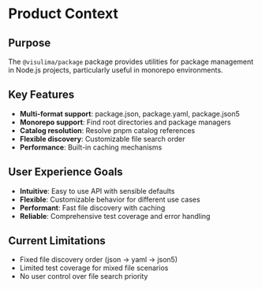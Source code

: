 # Product Context

## Purpose
The `@visulima/package` package provides utilities for package management in Node.js projects, particularly useful in monorepo environments.

## Key Features
- **Multi-format support**: package.json, package.yaml, package.json5
- **Monorepo support**: Find root directories and package managers
- **Catalog resolution**: Resolve pnpm catalog references
- **Flexible discovery**: Customizable file search order
- **Performance**: Built-in caching mechanisms

## User Experience Goals
- **Intuitive**: Easy to use API with sensible defaults
- **Flexible**: Customizable behavior for different use cases
- **Performant**: Fast file discovery with caching
- **Reliable**: Comprehensive test coverage and error handling

## Current Limitations
- Fixed file discovery order (json → yaml → json5)
- Limited test coverage for mixed file scenarios
- No user control over file search priority